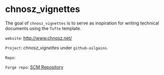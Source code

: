 
<!-- README.md is generated from README.Rmd. Please edit that file -->
chnosz\_vignettes
=================

The goal of `chnosz_vignettes` is to serve as inspiration for writing technical documents using the `Tufte` template.

`website`: <http://www.chnosz.net/>

`Project`: *chnosz\_vignettes* under `github-oilgains`.

`Repo`:

`Forge repo`: [SCM Repository](https://r-forge.r-project.org/scm/viewvc.php/pkg/CHNOSZ/vignettes/?root=chnosz&sortdir=down)
